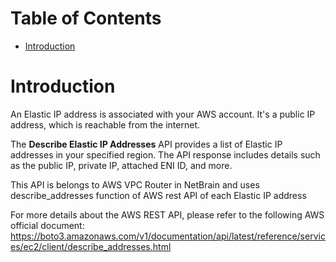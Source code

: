 # Table of Contents
- [Introduction](#introduction)

# Introduction <a name="introduction"></a>
An Elastic IP address is associated with your AWS account. It's a public IP address, which is reachable from the internet.



The <b>Describe Elastic IP Addresses</b> API provides a list of Elastic IP addresses in your specified region. The API response includes details such as the public IP, private IP, attached ENI ID, and more.



This API is belongs to AWS VPC Router in NetBrain and uses describe_addresses function of AWS rest API of each Elastic IP address



For more details about the AWS REST API, please refer to the following AWS official document: https://boto3.amazonaws.com/v1/documentation/api/latest/reference/services/ec2/client/describe_addresses.html
